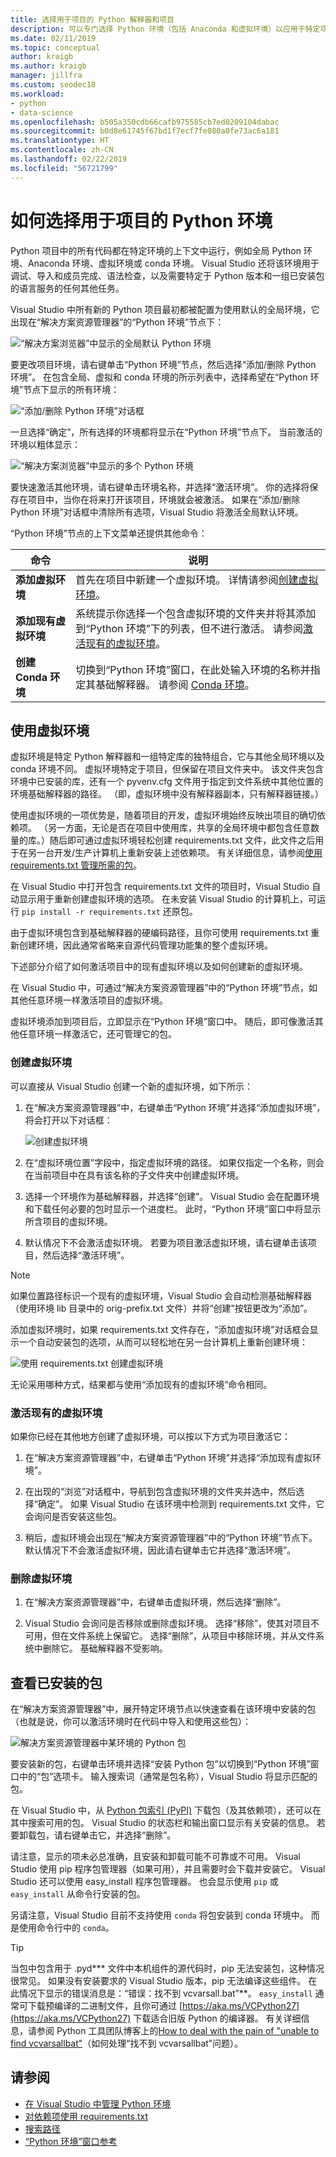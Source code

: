 ```yaml
---
title: 选择用于项目的 Python 解释器和项目
description: 可以专门选择 Python 环境（包括 Anaconda 和虚拟环境）以应用于特定项目。
ms.date: 02/11/2019
ms.topic: conceptual
author: kraigb
ms.author: kraigb
manager: jillfra
ms.custom: seodec18
ms.workload:
- python
- data-science
ms.openlocfilehash: b505a350cdb66cafb975585cb7ed0209104dabac
ms.sourcegitcommit: b0d8e61745f67bd1f7ecf7fe080a0fe73ac6a181
ms.translationtype: HT
ms.contentlocale: zh-CN
ms.lasthandoff: 02/22/2019
ms.locfileid: "56721799"
---
```

# <a name="how-to-select-a-python-environment-for-a-project"></a>如何选择用于项目的 Python 环境

Python 项目中的所有代码都在特定环境的上下文中运行，例如全局 Python 环境、Anaconda 环境、虚拟环境或 conda 环境。 Visual Studio 还将该环境用于调试、导入和成员完成、语法检查，以及需要特定于 Python 版本和一组已安装包的语言服务的任何其他任务。

Visual Studio 中所有新的 Python 项目最初都被配置为使用默认的全局环境，它出现在“解决方案资源管理器”的“Python 环境”节点下：

![“解决方案浏览器”中显示的全局默认 Python 环境](media/environments-project.png)

要更改项目环境，请右键单击“Python 环境”节点，然后选择“添加/删除 Python 环境”。 在包含全局、虚拟和 conda 环境的所示列表中，选择希望在“Python 环境”节点下显示的所有环境：

![“添加/删除 Python 环境”对话框](media/environments-add-remove.png)

一旦选择“确定”，所有选择的环境都将显示在“Python 环境”节点下。 当前激活的环境以粗体显示：

![“解决方案浏览器”中显示的多个 Python 环境](media/environments-project-multiple.png)

要快速激活其他环境，请右键单击环境名称，并选择“激活环境”。 你的选择将保存在项目中，当你在将来打开该项目，环境就会被激活。 如果在“添加/删除 Python 环境”对话框中清除所有选项，Visual Studio 将激活全局默认环境。

“Python 环境”节点的上下文菜单还提供其他命令：

| 命令 | 说明 |
| --- | --- |
| **添加虚拟环境** | 首先在项目中新建一个虚拟环境。 详情请参阅[创建虚拟环境](#create-a-virtual-environment)。 |
| **添加现有虚拟环境** | 系统提示你选择一个包含虚拟环境的文件夹并将其添加到“Python 环境”下的列表，但不进行激活。 请参阅[激活现有的虚拟环境](#activate-an-existing-virtual-environment)。 |
| **创建 Conda 环境** | 切换到“Python 环境”窗口，在此处输入环境的名称并指定其基础解释器。 请参阅 [Conda 环境](managing-python-environments-in-visual-studio.md#conda-environments)。 |

## <a name="use-virtual-environments"></a>使用虚拟环境

虚拟环境是特定 Python 解释器和一组特定库的独特组合，它与其他全局环境以及 conda 环境不同。 虚拟环境特定于项目，但保留在项目文件夹中。 该文件夹包含环境中已安装的库，还有一个 pyvenv.cfg 文件用于指定到文件系统中其他位置的环境基础解释器的路径。 （即，虚拟环境中没有解释器副本，只有解释器链接。）

使用虚拟环境的一项优势是，随着项目的开发，虚拟环境始终反映出项目的确切依赖项。 （另一方面，无论是否在项目中使用库，共享的全局环境中都包含任意数量的库。）随后即可通过虚拟环境轻松创建 requirements.txt 文件，此文件之后用于在另一台开发/生产计算机上重新安装上述依赖项。 有关详细信息，请参阅[使用 requirements.txt 管理所需的包](managing-required-packages-with-requirements-txt.md)。

在 Visual Studio 中打开包含 requirements.txt 文件的项目时，Visual Studio 自动显示用于重新创建虚拟环境的选项。 在未安装 Visual Studio 的计算机上，可运行 `pip install -r requirements.txt` 还原包。

由于虚拟环境包含到基础解释器的硬编码路径，且你可使用 requirements.txt 重新创建环境，因此通常省略来自源代码管理功能集的整个虚拟环境。

下述部分介绍了如何激活项目中的现有虚拟环境以及如何创建新的虚拟环境。

在 Visual Studio 中，可通过“解决方案资源管理器”中的“Python 环境”节点，如其他任意环境一样激活项目的虚拟环境。

虚拟环境添加到项目后，立即显示在“Python 环境”窗口中。 随后，即可像激活其他任意环境一样激活它，还可管理它的包。

### <a name="create-a-virtual-environment"></a>创建虚拟环境

可以直接从 Visual Studio 创建一个新的虚拟环境，如下所示：

1. 在“解决方案资源管理器”中，右键单击“Python 环境”并选择“添加虚拟环境”，将会打开以下对话框：

    ![创建虚拟环境](media/environments-add-virtual-1.png)

1. 在“虚拟环境位置”字段中，指定虚拟环境的路径。 如果仅指定一个名称，则会在当前项目中在具有该名称的子文件夹中创建虚拟环境。

1. 选择一个环境作为基础解释器，并选择“创建”。 Visual Studio 会在配置环境和下载任何必要的包时显示一个进度栏。 此时，“Python 环境”窗口中将显示所含项目的虚拟环境。

1. 默认情况下不会激活虚拟环境。 若要为项目激活虚拟环境，请右键单击该项目，然后选择“激活环境”。

> [!Note]
> 如果位置路径标识一个现有的虚拟环境，Visual Studio 会自动检测基础解释器（使用环境 lib 目录中的 orig-prefix.txt 文件）并将“创建”按钮更改为“添加”。
>
> 添加虚拟环境时，如果 requirements.txt 文件存在，“添加虚拟环境”对话框会显示一个自动安装包的选项，从而可以轻松地在另一台计算机上重新创建环境：
>
> ![使用 requirements.txt 创建虚拟环境](media/environments-requirements-txt.png)
>
> 无论采用哪种方式，结果都与使用“添加现有的虚拟环境”命令相同。

### <a name="activate-an-existing-virtual-environment"></a>激活现有的虚拟环境

如果你已经在其他地方创建了虚拟环境，可以按以下方式为项目激活它：

1. 在“解决方案资源管理器”中，右键单击“Python 环境”并选择“添加现有虚拟环境”。

1. 在出现的“浏览”对话框中，导航到包含虚拟环境的文件夹并选中，然后选择“确定”。 如果 Visual Studio 在该环境中检测到 requirements.txt 文件，它会询问是否安装这些包。

1. 稍后，虚拟环境会出现在“解决方案资源管理器”中的“Python 环境”节点下。 默认情况下不会激活虚拟环境，因此请右键单击它并选择“激活环境”。

### <a name="remove-a-virtual-environment"></a>删除虚拟环境

1. 在“解决方案资源管理器”中，右键单击虚拟环境，然后选择“删除”。

1. Visual Studio 会询问是否移除或删除虚拟环境。 选择“移除”，使其对项目不可用，但在文件系统上保留它。 选择“删除”，从项目中移除环境，并从文件系统中删除它。 基础解释器不受影响。

## <a name="view-installed-packages"></a>查看已安装的包

在“解决方案资源管理器”中，展开特定环境节点以快速查看在该环境中安装的包（也就是说，你可以激活环境时在代码中导入和使用这些包）：

![解决方案资源管理器中某环境的 Python 包](media/environments-installed-packages.png)

要安装新的包，右键单击环境并选择“安装 Python 包”以切换到“Python 环境”窗口中的“包”选项卡。 输入搜索词（通常是包名称），Visual Studio 将显示匹配的包。

在 Visual Studio 中，从 [Python 包索引 (PyPI)](https://pypi.org) 下载包（及其依赖项），还可以在其中搜索可用的包。 Visual Studio 的状态栏和输出窗口显示有关安装的信息。 若要卸载包，请右键单击它，并选择“删除”。

请注意，显示的项未必总准确，且安装和卸载可能不可靠或不可用。 Visual Studio 使用 pip 程序包管理器（如果可用），并且需要时会下载并安装它。 Visual Studio 还可以使用 easy_install 程序包管理器。 也会显示使用 `pip` 或 `easy_install` 从命令行安装的包。

另请注意，Visual Studio 目前不支持使用 `conda` 将包安装到 conda 环境中。 而是使用命令行中的 `conda`。

> [!Tip]
> 当包中包含用于 .pyd*\** 文件中本机组件的源代码时，pip 无法安装包，这种情况很常见。 如果没有安装要求的 Visual Studio 版本，pip 无法编译这些组件。 在此情况下显示的错误消息是：“错误：找不到 vcvarsall.bat”**。 `easy_install` 通常可下载预编译的二进制文件，且你可通过 [https://aka.ms/VCPython27](https://aka.ms/VCPython27) 下载适合旧版 Python 的编译器。 有关详细信息，请参阅 Python 工具团队博客上的[How to deal with the pain of "unable to find vcvarsallbat"](https://devblogs.microsoft.com/python/unable-to-find-vcvarsall-bat/)（如何处理“找不到 vcvarsallbat”问题）。

## <a name="see-also"></a>请参阅

- [在 Visual Studio 中管理 Python 环境](managing-python-environments-in-visual-studio.md)
- [对依赖项使用 requirements.txt](managing-required-packages-with-requirements-txt.md)
- [搜索路径](search-paths.md)
- [“Python 环境”窗口参考](python-environments-window-tab-reference.md)
